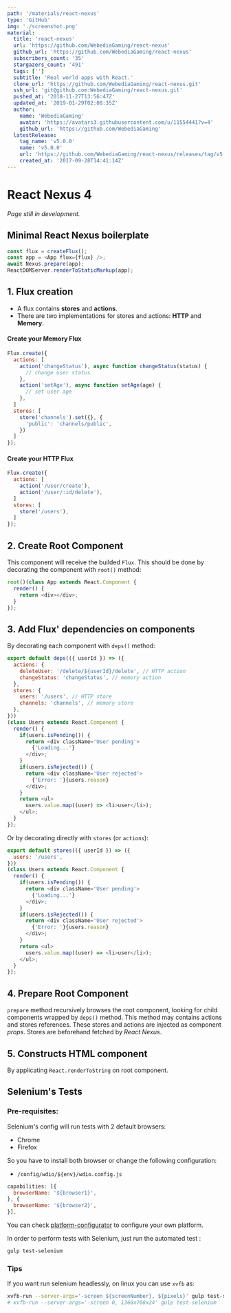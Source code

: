 ```yaml
---
path: '/materials/react-nexus'
type: 'GitHub'
img: './screenshot.png'
material:
  title: 'react-nexus'
  url: 'https://github.com/WebediaGaming/react-nexus'
  github_url: 'https://github.com/WebediaGaming/react-nexus'
  subscribers_count: '35'
  stargazers_count: '491'
  tags: ['']
  subtitle: 'Real world apps with React.'
  clone_url: 'https://github.com/WebediaGaming/react-nexus.git'
  ssh_url: 'git@github.com:WebediaGaming/react-nexus.git'
  pushed_at: '2018-11-27T13:56:47Z'
  updated_at: '2019-01-29T02:08:35Z'
  author:
    name: 'WebediaGaming'
    avatar: 'https://avatars3.githubusercontent.com/u/11554441?v=4'
    github_url: 'https://github.com/WebediaGaming'
  latestRelease:
    tag_name: 'v5.0.0'
    name: 'v5.0.0'
    url: 'https://github.com/WebediaGaming/react-nexus/releases/tag/v5.0.0'
    created_at: '2017-09-28T14:41:14Z'
---
```

# React Nexus 4
*Page still in development.*

## Minimal React Nexus boilerplate
```js
const flux = createFlux();
const app = <App flux={flux} />;
await Nexus.prepare(app);
ReactDOMServer.renderToStaticMarkup(app);
```

## 1. Flux creation
- A flux contains **stores** and **actions**.
- There are two implementations for stores and actions: **HTTP** and **Memory**.

#### Create your Memory Flux
```js
Flux.create({
  actions: [
    action('changeStatus'), async function changeStatus(status) {
      // change user status
    },
    action('setAge'), async function setAge(age) {
      // set user age
    },
  ]
  stores: [
    store('channels').set({}, {
      'public': 'channels/public',
    })
  ]
});
```

#### Create your HTTP Flux
```js
Flux.create({
  actions: [
    action('/user/create'),
    action('/user/:id/delete'),
  ]
  stores: [
    store('/users'),
  ]
});
```

## 2. Create Root Component
This component will receive the builded `Flux`. This should be done by decorating the component with `root()` method:
```js
root()(class App extends React.Component {
  render() {
    return <div></div>;
  }
});
```

## 3. Add Flux' dependencies on components
By decorating each component with `deps()` method:​
```js
export default deps(({ userId }) => ({
  actions: {
    deleteUser: '/delete/${userId}/delete', // HTTP action
    changeStatus: 'changeStatus', // memory action
  },
  stores: {
    users: '/users', // HTTP store
    channels: 'channels', // memory store
  },
}))
(class Users extends React.Component {
  render() {
    if(users.isPending()) {
      return <div className='User pending'>
        {'Loading...'}
      </div>;
    }
    if(users.isRejected()) {
      return <div className='User rejected'>
        {'Error: '}{users.reason}
      </div>;
    }
    return <ul>
      users.value.map((user) => <li>user</li>);
    </ul>;
  }
});
```

Or by decorating directly with `stores` (or `actions`):
```js
export default stores(({ userId }) => ({
  users: '/users',
}))
(class Users extends React.Component {
  render() {
    if(users.isPending()) {
      return <div className='User pending'>
        {'Loading...'}
      </div>;
    }
    if(users.isRejected()) {
      return <div className='User rejected'>
        {'Error: '}{users.reason}
      </div>;
    }
    return <ul>
      users.value.map((user) => <li>user</li>);
    </ul>;
  }
});
```

## 4. Prepare Root Component
`prepare` method recursively browses the root component, looking for child components wrapped by `deps()` method. This method may contains actions and stores references. These stores and actions are injected as component *props*. Stores are beforehand fetched by *React Nexus*.

## 5. Constructs HTML component
By applicating `React.renderToString` on root component.

## Selenium's Tests

### Pre-requisites:

Selenium's config will run tests with 2 default browsers:

- Chrome
- Firefox

So you have to install both browser or change the following configuration:

- `/config/wdio/${env}/wdio.config.js`

```js
capabilities: [{
  browserName: '${browser1}',
}, {
  browserName: '${browser2}',
}],
```

You can check [platform-configurator](https://wiki.saucelabs.com/display/DOCS/Platform+Configurator#/) to configure your own platform.


In order to perform tests with Selenium, just run the automated test :
```bash
gulp test-selenium
```

### Tips

If you want run selenium headlessly, on linux you can use `xvfb` as:
```bash
xvfb-run --server-args='-screen ${screenNumber}, ${pixels}' gulp test-selenium
# xvfb-run --server-args='-screen 0, 1366x768x24' gulp test-selenium
```
